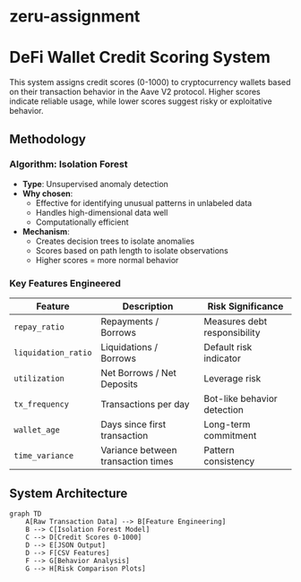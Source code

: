 # zeru-assignment

# DeFi Wallet Credit Scoring System

This system assigns credit scores (0-1000) to cryptocurrency wallets based on their transaction behavior in the Aave V2 protocol. Higher scores indicate reliable usage, while lower scores suggest risky or exploitative behavior.

## Methodology

### Algorithm: Isolation Forest
- **Type**: Unsupervised anomaly detection
- **Why chosen**: 
  - Effective for identifying unusual patterns in unlabeled data
  - Handles high-dimensional data well
  - Computationally efficient
- **Mechanism**: 
  - Creates decision trees to isolate anomalies
  - Scores based on path length to isolate observations
  - Higher scores = more normal behavior

### Key Features Engineered
| Feature | Description | Risk Significance |
|---------|-------------|-------------------|
| `repay_ratio` | Repayments / Borrows | Measures debt responsibility |
| `liquidation_ratio` | Liquidations / Borrows | Default risk indicator |
| `utilization` | Net Borrows / Net Deposits | Leverage risk |
| `tx_frequency` | Transactions per day | Bot-like behavior detection |
| `wallet_age` | Days since first transaction | Long-term commitment |
| `time_variance` | Variance between transaction times | Pattern consistency |

## System Architecture

```mermaid
graph TD
    A[Raw Transaction Data] --> B[Feature Engineering]
    B --> C[Isolation Forest Model]
    C --> D[Credit Scores 0-1000]
    D --> E[JSON Output]
    D --> F[CSV Features]
    F --> G[Behavior Analysis]
    G --> H[Risk Comparison Plots]

